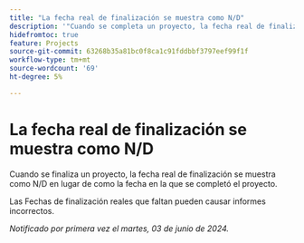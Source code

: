 ```yaml
---
title: "La fecha real de finalización se muestra como N/D"
description: '"Cuando se completa un proyecto, la fecha real de finalización se muestra como N/D en lugar de la fecha en que se completó el proyecto".'
hidefromtoc: true
feature: Projects
source-git-commit: 63268b35a81bc0f8ca1c91fddbbf3797eef99f1f
workflow-type: tm+mt
source-wordcount: '69'
ht-degree: 5%

---
```



# La fecha real de finalización se muestra como N/D

Cuando se finaliza un proyecto, la fecha real de finalización se muestra como N/D en lugar de como la fecha en la que se completó el proyecto.

Las Fechas de finalización reales que faltan pueden causar informes incorrectos.

_Notificado por primera vez el martes, 03 de junio de 2024._
